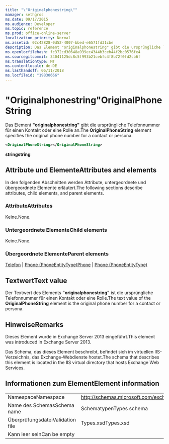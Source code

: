 ```yaml
---
title: "\"Originalphonestring\""
manager: sethgros
ms.date: 09/17/2015
ms.audience: Developer
ms.topic: reference
ms.prod: office-online-server
localization_priority: Normal
ms.assetid: 02c42828-0d52-4007-bbed-e6571fd31cbe
description: Das Element "originalphonestring" gibt die ursprüngliche Telefonnummer für einen Kontakt oder eine Rolle an.
ms.openlocfilehash: fc372cd30648a939ec4344b3ceb44f2bc0576fe4
ms.sourcegitcommit: 34041125dc8c5f993b21cebfc4f8b72f0fd2cb6f
ms.translationtype: MT
ms.contentlocale: de-DE
ms.lasthandoff: 06/11/2018
ms.locfileid: "19830666"
---
```

# <a name="originalphonestring"></a><span data-ttu-id="c3e5f-103">"Originalphonestring"</span><span class="sxs-lookup"><span data-stu-id="c3e5f-103">OriginalPhoneString</span></span>

<span data-ttu-id="c3e5f-104">Das Element **"originalphonestring"** gibt die ursprüngliche Telefonnummer für einen Kontakt oder eine Rolle an.</span><span class="sxs-lookup"><span data-stu-id="c3e5f-104">The **OriginalPhoneString** element specifies the original phone number for a contact or persona.</span></span> 
  
```XML
<OriginalPhoneString></OriginalPhoneString>
```

 <span data-ttu-id="c3e5f-105">**string**</span><span class="sxs-lookup"><span data-stu-id="c3e5f-105">**string**</span></span>
## <a name="attributes-and-elements"></a><span data-ttu-id="c3e5f-106">Attribute und Elemente</span><span class="sxs-lookup"><span data-stu-id="c3e5f-106">Attributes and elements</span></span>

<span data-ttu-id="c3e5f-107">In den folgenden Abschnitten werden Attribute, untergeordnete und übergeordnete Elemente erläutert.</span><span class="sxs-lookup"><span data-stu-id="c3e5f-107">The following sections describe attributes, child elements, and parent elements.</span></span>
  
### <a name="attributes"></a><span data-ttu-id="c3e5f-108">Attribute</span><span class="sxs-lookup"><span data-stu-id="c3e5f-108">Attributes</span></span>

<span data-ttu-id="c3e5f-109">Keine.</span><span class="sxs-lookup"><span data-stu-id="c3e5f-109">None.</span></span>
  
### <a name="child-elements"></a><span data-ttu-id="c3e5f-110">Untergeordnete Elemente</span><span class="sxs-lookup"><span data-stu-id="c3e5f-110">Child elements</span></span>

<span data-ttu-id="c3e5f-111">Keine.</span><span class="sxs-lookup"><span data-stu-id="c3e5f-111">None.</span></span>
  
### <a name="parent-elements"></a><span data-ttu-id="c3e5f-112">Übergeordnete Elemente</span><span class="sxs-lookup"><span data-stu-id="c3e5f-112">Parent elements</span></span>

<span data-ttu-id="c3e5f-113">[Telefon](phone.md) | [Phone (PhoneEntityType)](phone-phoneentitytype.md)</span><span class="sxs-lookup"><span data-stu-id="c3e5f-113">[Phone](phone.md) | [Phone (PhoneEntityType)](phone-phoneentitytype.md)</span></span>
  
## <a name="text-value"></a><span data-ttu-id="c3e5f-114">Textwert</span><span class="sxs-lookup"><span data-stu-id="c3e5f-114">Text value</span></span>

<span data-ttu-id="c3e5f-115">Der Textwert des Elements **"originalphonestring"** ist die ursprüngliche Telefonnummer für einen Kontakt oder eine Rolle.</span><span class="sxs-lookup"><span data-stu-id="c3e5f-115">The text value of the **OriginalPhoneString** element is the original phone number for a contact or persona.</span></span> 
  
## <a name="remarks"></a><span data-ttu-id="c3e5f-116">Hinweise</span><span class="sxs-lookup"><span data-stu-id="c3e5f-116">Remarks</span></span>

<span data-ttu-id="c3e5f-117">Dieses Element wurde in Exchange Server 2013 eingeführt.</span><span class="sxs-lookup"><span data-stu-id="c3e5f-117">This element was introduced in Exchange Server 2013.</span></span>
  
<span data-ttu-id="c3e5f-118">Das Schema, das dieses Element beschreibt, befindet sich im virtuellen IIS-Verzeichnis, das Exchange-Webdienste hostet.</span><span class="sxs-lookup"><span data-stu-id="c3e5f-118">The schema that describes this element is located in the IIS virtual directory that hosts Exchange Web Services.</span></span>
  
## <a name="element-information"></a><span data-ttu-id="c3e5f-119">Informationen zum Element</span><span class="sxs-lookup"><span data-stu-id="c3e5f-119">Element information</span></span>

|||
|:-----|:-----|
|<span data-ttu-id="c3e5f-120">Namespace</span><span class="sxs-lookup"><span data-stu-id="c3e5f-120">Namespace</span></span>  <br/> |http://schemas.microsoft.com/exchange/services/2006/types  <br/> |
|<span data-ttu-id="c3e5f-121">Name des Schemas</span><span class="sxs-lookup"><span data-stu-id="c3e5f-121">Schema name</span></span>  <br/> |<span data-ttu-id="c3e5f-122">Schematypen</span><span class="sxs-lookup"><span data-stu-id="c3e5f-122">Types schema</span></span>  <br/> |
|<span data-ttu-id="c3e5f-123">Überprüfungsdatei</span><span class="sxs-lookup"><span data-stu-id="c3e5f-123">Validation file</span></span>  <br/> |<span data-ttu-id="c3e5f-124">Types.xsd</span><span class="sxs-lookup"><span data-stu-id="c3e5f-124">Types.xsd</span></span>  <br/> |
|<span data-ttu-id="c3e5f-125">Kann leer sein</span><span class="sxs-lookup"><span data-stu-id="c3e5f-125">Can be empty</span></span>  <br/> ||
   

